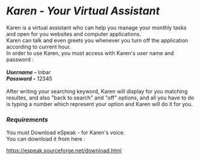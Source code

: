 ***<h1>Karen - Your Virtual Assistant</h1>***  

Karen is a virtual assistant who can help you manage your monthly tasks and open for you websites and computer applications.<br>
Karen can talk and even greets you whenever you turn off the application according to current hour.<br>
In order to use Karen, you must access with Karen's user name and password :<br>
<br>
***Username -*** Inbar<br>
***Password -*** 12345<br>
<br>
After writing your searching keyword, Karen will display for you matching resultes, and also "back to search" and "off" options, and all you have to do is typing a number which represent your option and Karen will do it for you.
***<h3>Requirements</h3>*** 
You must Download eSpeak - for Karen's voice.
<br>You can download it from here :

https://espeak.sourceforge.net/download.html

